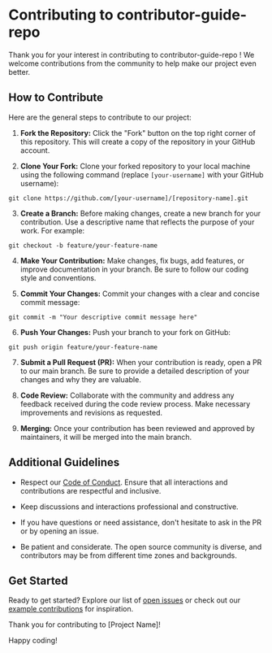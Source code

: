 # Contributing to contributor-guide-repo

Thank you for your interest in contributing to contributor-guide-repo ! We welcome contributions from the community to help make our project even better.

## How to Contribute

Here are the general steps to contribute to our project:

1. **Fork the Repository:** Click the "Fork" button on the top right corner of this repository. This will create a copy of the repository in your GitHub account.

2. **Clone Your Fork:** Clone your forked repository to your local machine using the following command (replace `[your-username]` with your GitHub username):

```git clone https://github.com/[your-username]/[repository-name].git```


3. **Create a Branch:** Before making changes, create a new branch for your contribution. Use a descriptive name that reflects the purpose of your work. For example:

```git checkout -b feature/your-feature-name```


4. **Make Your Contribution:** Make changes, fix bugs, add features, or improve documentation in your branch. Be sure to follow our coding style and conventions.

5. **Commit Your Changes:** Commit your changes with a clear and concise commit message:

```git commit -m "Your descriptive commit message here"```


6. **Push Your Changes:** Push your branch to your fork on GitHub:

```git push origin feature/your-feature-name```


7. **Submit a Pull Request (PR):** When your contribution is ready, open a PR to our main branch. Be sure to provide a detailed description of your changes and why they are valuable.

8. **Code Review:** Collaborate with the community and address any feedback received during the code review process. Make necessary improvements and revisions as requested.

9. **Merging:** Once your contribution has been reviewed and approved by maintainers, it will be merged into the main branch.

## Additional Guidelines

- Respect our [Code of Conduct](CODE_OF_CONDUCT.md). Ensure that all interactions and contributions are respectful and inclusive.

- Keep discussions and interactions professional and constructive.

- If you have questions or need assistance, don't hesitate to ask in the PR or by opening an issue.

- Be patient and considerate. The open source community is diverse, and contributors may be from different time zones and backgrounds.

## Get Started

Ready to get started? Explore our list of [open issues](https://github.com/[your-username]/[repository-name]/issues) or check out our [example contributions](examples/) for inspiration.

Thank you for contributing to [Project Name]!

Happy coding!



